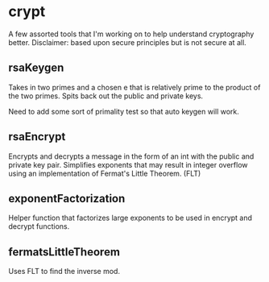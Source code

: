 # crypt

A few assorted tools that I'm working on to help understand cryptography better. Disclaimer: based upon secure principles but is not secure at all. 

## rsaKeygen

Takes in two primes and a chosen e that is relatively prime to the product of the two primes. Spits back out the public and private keys.

Need to add some sort of primality test so that auto keygen will work.

## rsaEncrypt

Encrypts and decrypts a message in the form of an int with the public and private key pair. Simplifies exponents that may result in integer overflow using an implementation of Fermat's Little Theorem. (FLT)

## exponentFactorization

Helper function that factorizes large exponents to be used in encrypt and decrypt functions.

## fermatsLittleTheorem

Uses FLT to find the inverse mod.

